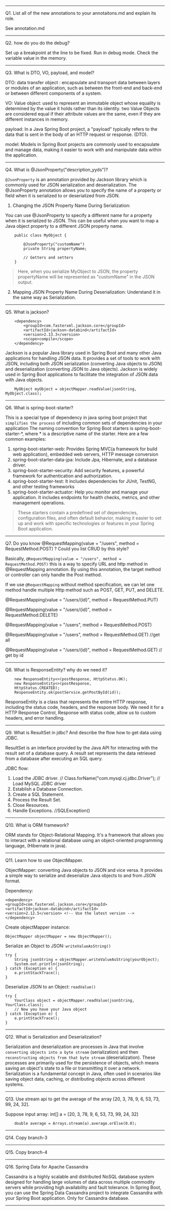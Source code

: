 ************************************
Q1. List all of the new annotations to your annotaitons.md and explain its role.

See annotation.md
************************************
Q2. how do you do the debug?

Set up a breakpoint at the line to be fixed. Run in debug mode. Check the variable value in the memory.  
************************************
Q3. What is DTO, VO, payload, and model? 

DTO: data transfer object : encapsulate and transport data between layers or modules of an application, 
such as between the front-end and back-end or between different components of a system.

VO: Value object: used to represent an immutable object whose equality is determined by the value it holds rather than its identity.
two Value Objects are considered equal if their attribute values are the same, even if they are different instances in memory.

payload: In a Java Spring Boot project, a "payload" typically refers to the data that is sent in the body of an HTTP request or response. (DTO).

model: Models in Spring Boot projects are commonly used to encapsulate and manage data, making it easier to work with and manipulate data within the application.
************************************
Q4. What is @JsonProperty("description_yyds")?

`@JsonProperty` is an annotation provided by Jackson library which is commonly used for JSON serialization and deserialization. 
The @JsonProperty annotation allows you to specify the name of a property or field when it is serialized to or deserialized from JSON.

1. Changing the JSON Property Name During Serialization:

You can use @JsonProperty to specify a different name for a property when it is serialized to JSON. This can be useful when you want to map a Java object property to a different JSON property name.
            
        public class MyObject {

            @JsonProperty("customName")
            private String propertyName;

            // Getters and setters
        }
> Here, when you serialize MyObject to JSON, the property propertyName will be represented as "customName" in the JSON output.
2. Mapping JSON Property Name During Deserialization: Understand it in the same way as Serialization.
************************************
Q5. What is jackson?

        <dependency>
            <groupId>com.fasterxml.jackson.core</groupId>
            <artifactId>jackson-databind</artifactId>
            <version>2.13.3</version>
            <scope>compile</scope>
        </dependency>
Jackson is a popular Java library used in Spring Boot and many other Java applications for handling JSON data. 
It provides a set of tools to work with JSON, including both JSON serialization (converting Java objects to JSON) and deserialization (converting JSON to Java objects).
Jackson is widely used in Spring Boot applications to facilitate the integration of JSON data with Java objects.
    
        MyObject myObject = objectMapper.readValue(jsonString, MyObject.class);
************************************
Q6. What is spring-boot-starter? 

This is a special type of dependency in java spring boot project that `simplifies the process` of including common sets of dependencies in your application
The naming convention for Spring Boot starters is spring-boot-starter-*, where * is a descriptive name of the starter. Here are a few common examples:
1. spring-boot-starter-web: Provides Spring MVC(a framework for build web application), embedded web servers, HTTP message conversion
2. spring-boot-starter-data-jpa: Include Jpa, Hibernate, and a database driver.
3. spring-boot-starter-security: Add security features, a powerful framework for authentication and authorization. 
4. spring-boot-starter-test: It includes dependencies for JUnit, TestNG, and other testing frameworks
5. spring-boot-starter-actuator: Help you monitor and manage your application. It includes endpoints for health checks, metrics, and other management operations.

> These starters contain a predefined set of dependencies, configuration files, and often default behavior, 
making it easier to set up and work with specific technologies or features in your Spring Boot application.
************************************
Q7. Do you know  @RequestMapping(value = "/users", method = RequestMethod.POST) ? Could you list CRUD by this style?

Basically, `@RequestMapping(value = "/users", method = RequestMethod.POST)` this is a way to specify URL and http method in @RequestMapping annotation. 
By using this annotation, the target method or controller can only handle the Post method. 

If we use `@RequestMapping` without method specification, we can let one method handle multiple Http method such as POST, GET, PUT, and DELETE. 

@RequestMapping(value = "/users/{id}", method = RequestMethod.PUT)

@RequestMapping(value = "/users/{id}", method = RequestMethod.DELETE)

@RequestMapping(value = "/users", method = RequestMethod.POST)

@RequestMapping(value = "/users", method = RequestMethod.GET) //get all

@RequestMapping(value = "/users/{id}", method = RequestMethod.GET) // get by id
************************************
Q8. What is ResponseEntity? why do we need it? 

        new ResponseEntity<>(postResponse, HttpStatus.OK);
        new ResponseEntity<>(postResponse,
        HttpStatus.CREATED);
        ResponseEntity.ok(postService.getPostById(id));

ResponseEntity is a class that represents the entire HTTP response, including the status code, headers, and the response body. 
We need it for a HTTP Response Control, Response with status code, allow us to custom headers, and error handling. 
************************************
Q9. What is ResultSet in jdbc? And describe the flow how to get data using JDBC. 

ResultSet is an interface provided by the Java API for interacting with the result set of a database query. 
A result set represents the data retrieved from a database after executing an SQL query.

JDBC flow: 
1. Load the JDBC driver.  // Class.forName("com.mysql.cj.jdbc.Driver"); // Load MySQL JDBC driver
2. Establish a Database Connection.
3. Create a SQL Statement.
4. Process the Result Set.
5. Close Resources.
6. Handle Exceptions. //SQLException()
************************************
Q10. What is ORM framework? 

ORM stands for Object-Relational Mapping. It's a framework that allows you to interact with a relational database using an object-oriented programming language,
(Hibernate in java). 
************************************
Q11. Learn how to use ObjectMapper. 

ObjectMapper:  converting Java objects to JSON and vice versa. It provides a simple way to serialize and deserialize Java objects to and from JSON format.

Dependency: 

    <dependency>
    <groupId>com.fasterxml.jackson.core</groupId>
    <artifactId>jackson-databind</artifactId>
    <version>2.12.5</version> <!-- Use the latest version -->
    </dependency>

Create objectMapper instance: 

    ObjectMapper objectMapper = new ObjectMapper();
Serialize an Object to JSON: `writeValueAsString()`

    try {
        String jsonString = objectMapper.writeValueAsString(yourObject);
        System.out.println(jsonString);
    } catch (Exception e) {
        e.printStackTrace();
    }
Deserialize JSON to an Object: `readValue()`
    
    try {
        YourClass object = objectMapper.readValue(jsonString, YourClass.class);
        // Now you have your Java object
    } catch (Exception e) {
        e.printStackTrace();
    }
************************************
Q12. What is Serialization and Deserialization? 

Serialization and deserialization are processes in Java that involve `converting objects into a byte stream` (serialization) 
and then `reconstructing objects from that byte stream` (deserialization). 
These processes are primarily used for the persistence of objects, which means saving an object's state to a file or transmitting it over a network. 
Serialization is a fundamental concept in Java, often used in scenarios like saving object data, caching, 
or distributing objects across different systems.
************************************
Q13. Use stream api to get the average of the array [20, 3, 78, 9, 6, 53, 73, 99, 24, 32].

Suppose input array: int[] a = [20, 3, 78, 9, 6, 53, 73, 99, 24, 32]

        double average = Arrays.stream(a).average.orElse(0.0);
************************************
Q14. Copy branch-3
************************************
Q15. Copy branch-4
************************************
Q16. Spring Data for Apache Cassandra

Cassandra is a highly scalable and distributed NoSQL database system designed for handling large volumes of data across multiple commodity servers while providing high availability and fault tolerance. 
In Spring Boot, you can use the Spring Data Cassandra project to integrate Cassandra with your Spring Boot application. Only for Cassandra database. 
************************************





